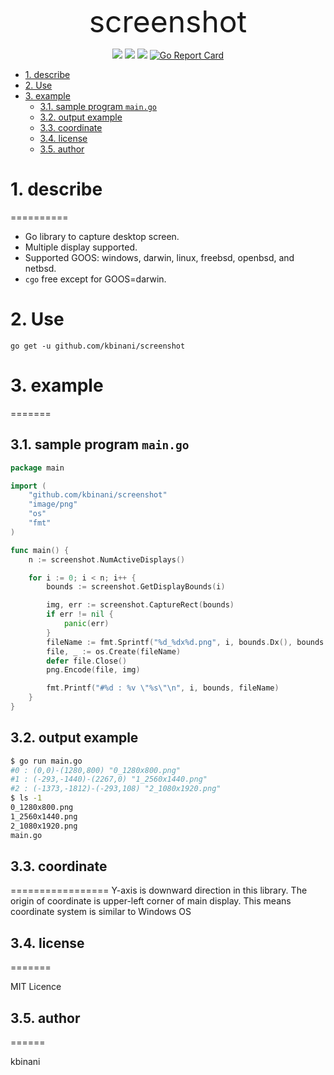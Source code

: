 <div align="center">

<font size=32>screenshot</font>

</div>

<div align="center">

![](https://github.com/kbinani/screenshot/actions/workflows/build.yml/badge.svg)
[![](https://img.shields.io/badge/godoc-reference-5272B4.svg)](https://godoc.org/github.com/kbinani/screenshot)
[![](https://img.shields.io/badge/license-MIT-428F7E.svg?style=flat)](https://github.com/kbinani/screenshot/blob/master/LICENSE)
[![Go Report Card](https://goreportcard.com/badge/github.com/kbinani/screenshot)](https://goreportcard.com/report/github.com/kbinani/screenshot)

</div>


<!-- TOC -->

- [1. describe](#1-describe)
- [2. Use](#2-use)
- [3. example](#3-example)
	- [3.1. sample program `main.go`](#31-sample-program-maingo)
	- [3.2. output example](#32-output-example)
	- [3.3. coordinate](#33-coordinate)
	- [3.4. license](#34-license)
	- [3.5. author](#35-author)

<!-- /TOC -->

# 1. describe
==========
* Go library to capture desktop screen.
* Multiple display supported.
* Supported GOOS: windows, darwin, linux, freebsd, openbsd, and netbsd.
* `cgo` free except for GOOS=darwin.

# 2. Use
```shell
go get -u github.com/kbinani/screenshot
```

# 3. example
=======

## 3.1. sample program `main.go`
```go
package main

import (
	"github.com/kbinani/screenshot"
	"image/png"
	"os"
	"fmt"
)

func main() {
	n := screenshot.NumActiveDisplays()

	for i := 0; i < n; i++ {
		bounds := screenshot.GetDisplayBounds(i)

		img, err := screenshot.CaptureRect(bounds)
		if err != nil {
			panic(err)
		}
		fileName := fmt.Sprintf("%d_%dx%d.png", i, bounds.Dx(), bounds.Dy())
		file, _ := os.Create(fileName)
		defer file.Close()
		png.Encode(file, img)

		fmt.Printf("#%d : %v \"%s\"\n", i, bounds, fileName)
	}
}
```

## 3.2. output example
	
```bash
$ go run main.go
#0 : (0,0)-(1280,800) "0_1280x800.png"
#1 : (-293,-1440)-(2267,0) "1_2560x1440.png"
#2 : (-1373,-1812)-(-293,108) "2_1080x1920.png"
$ ls -1
0_1280x800.png
1_2560x1440.png
2_1080x1920.png
main.go
```

## 3.3. coordinate
=================
Y-axis is downward direction in this library. The origin of coordinate is upper-left corner of main display. This means coordinate system is similar to Windows OS

## 3.4. license
=======

MIT Licence

## 3.5. author
======

kbinani
